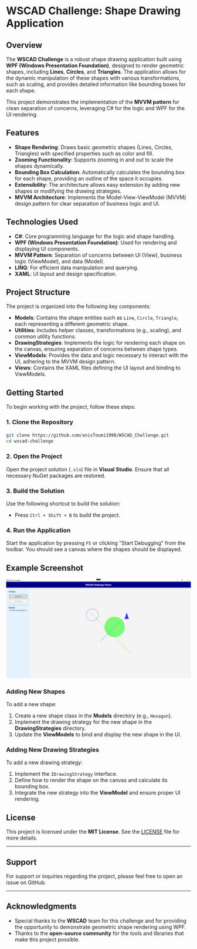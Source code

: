 
# WSCAD Challenge: Shape Drawing Application

## Overview

The **WSCAD Challenge** is a robust shape drawing application built using **WPF (Windows Presentation Foundation)**, designed to render geometric shapes, including **Lines**, **Circles**, and **Triangles**. The application allows for the dynamic manipulation of these shapes with various transformations, such as scaling, and provides detailed information like bounding boxes for each shape.

This project demonstrates the implementation of the **MVVM pattern** for clean separation of concerns, leveraging C# for the logic and WPF for the UI rendering.

## Features

- **Shape Rendering**: Draws basic geometric shapes (Lines, Circles, Triangles) with specified properties such as color and fill.
- **Zooming Functionality**: Supports zooming in and out to scale the shapes dynamically.
- **Bounding Box Calculation**: Automatically calculates the bounding box for each shape, providing an outline of the space it occupies.
- **Extensibility**: The architecture allows easy extension by adding new shapes or modifying the drawing strategies.
- **MVVM Architecture**: Implements the Model-View-ViewModel (MVVM) design pattern for clear separation of business logic and UI.

## Technologies Used

- **C#**: Core programming language for the logic and shape handling.
- **WPF (Windows Presentation Foundation)**: Used for rendering and displaying UI components.
- **MVVM Pattern**: Separation of concerns between UI (View), business logic (ViewModel), and data (Model).
- **LINQ**: For efficient data manipulation and querying.
- **XAML**: UI layout and design specification.

## Project Structure

The project is organized into the following key components:

- **Models**: Contains the shape entities such as `Line`, `Circle`, `Triangle`, each representing a different geometric shape.
- **Utilities**: Includes helper classes, transformations (e.g., scaling), and common utility functions.
- **DrawingStrategies**: Implements the logic for rendering each shape on the canvas, ensuring separation of concerns between shape types.
- **ViewModels**: Provides the data and logic necessary to interact with the UI, adhering to the MVVM design pattern.
- **Views**: Contains the XAML files defining the UI layout and binding to ViewModels.

## Getting Started

To begin working with the project, follow these steps:

### 1. Clone the Repository

```bash
git clone https://github.com/anisToumi1990/WSCAD_Challenge.git
cd wscad-challenge
```

### 2. Open the Project

Open the project solution (`.sln`) file in **Visual Studio**. Ensure that all necessary NuGet packages are restored.

### 3. Build the Solution

Use the following shortcut to build the solution:

- Press `Ctrl + Shift + B` to build the project.

### 4. Run the Application

Start the application by pressing `F5` or clicking "Start Debugging" from the toolbar. You should see a canvas where the shapes should be displayed.

## Example Screenshot

![Application Screenshot](./assets/screenshot.png)


### Adding New Shapes

To add a new shape:

1. Create a new shape class in the **Models** directory (e.g., `Hexagon`).
2. Implement the drawing strategy for the new shape in the **DrawingStrategies** directory.
3. Update the **ViewModels** to bind and display the new shape in the UI.

### Adding New Drawing Strategies

To add a new drawing strategy:

1. Implement the `IDrawingStrategy` interface.
2. Define how to render the shape on the canvas and calculate its bounding box.
3. Integrate the new strategy into the **ViewModel** and ensure proper UI rendering.

## License

This project is licensed under the **MIT License**. See the [LICENSE](LICENSE) file for more details.

---

## Support

For support or inquiries regarding the project, please feel free to open an issue on GitHub.

---

## Acknowledgments

- Special thanks to the **WSCAD** team for this challenge and for providing the opportunity to demonstrate geometric shape rendering using WPF.
- Thanks to the **open-source community** for the tools and libraries that make this project possible.
